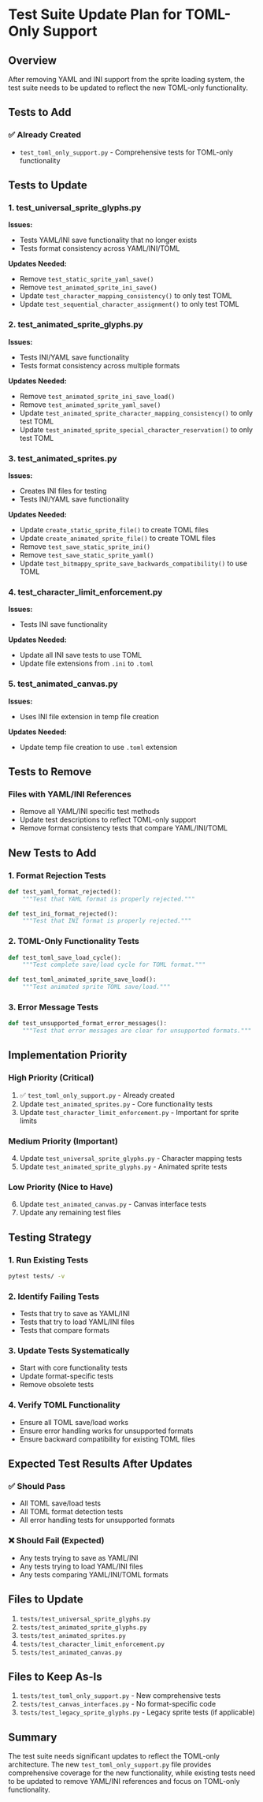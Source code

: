 # Test Suite Update Plan for TOML-Only Support

## Overview
After removing YAML and INI support from the sprite loading system, the test suite needs to be updated to reflect the new TOML-only functionality.

## Tests to Add

### ✅ **Already Created**
- `test_toml_only_support.py` - Comprehensive tests for TOML-only functionality

## Tests to Update

### 1. **test_universal_sprite_glyphs.py**
**Issues:**
- Tests YAML/INI save functionality that no longer exists
- Tests format consistency across YAML/INI/TOML

**Updates Needed:**
- Remove `test_static_sprite_yaml_save()`
- Remove `test_animated_sprite_ini_save()`
- Update `test_character_mapping_consistency()` to only test TOML
- Update `test_sequential_character_assignment()` to only test TOML

### 2. **test_animated_sprite_glyphs.py**
**Issues:**
- Tests INI/YAML save functionality
- Tests format consistency across multiple formats

**Updates Needed:**
- Remove `test_animated_sprite_ini_save_load()`
- Remove `test_animated_sprite_yaml_save()`
- Update `test_animated_sprite_character_mapping_consistency()` to only test TOML
- Update `test_animated_sprite_special_character_reservation()` to only test TOML

### 3. **test_animated_sprites.py**
**Issues:**
- Creates INI files for testing
- Tests INI/YAML save functionality

**Updates Needed:**
- Update `create_static_sprite_file()` to create TOML files
- Update `create_animated_sprite_file()` to create TOML files
- Remove `test_save_static_sprite_ini()`
- Remove `test_save_static_sprite_yaml()`
- Update `test_bitmappy_sprite_save_backwards_compatibility()` to use TOML

### 4. **test_character_limit_enforcement.py**
**Issues:**
- Tests INI save functionality

**Updates Needed:**
- Update all INI save tests to use TOML
- Update file extensions from `.ini` to `.toml`

### 5. **test_animated_canvas.py**
**Issues:**
- Uses INI file extension in temp file creation

**Updates Needed:**
- Update temp file creation to use `.toml` extension

## Tests to Remove

### Files with YAML/INI References
- Remove all YAML/INI specific test methods
- Update test descriptions to reflect TOML-only support
- Remove format consistency tests that compare YAML/INI/TOML

## New Tests to Add

### 1. **Format Rejection Tests**
```python
def test_yaml_format_rejected():
    """Test that YAML format is properly rejected."""
    
def test_ini_format_rejected():
    """Test that INI format is properly rejected."""
```

### 2. **TOML-Only Functionality Tests**
```python
def test_toml_save_load_cycle():
    """Test complete save/load cycle for TOML format."""
    
def test_toml_animated_sprite_save_load():
    """Test animated sprite TOML save/load."""
```

### 3. **Error Message Tests**
```python
def test_unsupported_format_error_messages():
    """Test that error messages are clear for unsupported formats."""
```

## Implementation Priority

### High Priority (Critical)
1. ✅ `test_toml_only_support.py` - Already created
2. Update `test_animated_sprites.py` - Core functionality tests
3. Update `test_character_limit_enforcement.py` - Important for sprite limits

### Medium Priority (Important)
4. Update `test_universal_sprite_glyphs.py` - Character mapping tests
5. Update `test_animated_sprite_glyphs.py` - Animated sprite tests

### Low Priority (Nice to Have)
6. Update `test_animated_canvas.py` - Canvas interface tests
7. Update any remaining test files

## Testing Strategy

### 1. **Run Existing Tests**
```bash
pytest tests/ -v
```

### 2. **Identify Failing Tests**
- Tests that try to save as YAML/INI
- Tests that try to load YAML/INI files
- Tests that compare formats

### 3. **Update Tests Systematically**
- Start with core functionality tests
- Update format-specific tests
- Remove obsolete tests

### 4. **Verify TOML Functionality**
- Ensure all TOML save/load works
- Ensure error handling works for unsupported formats
- Ensure backward compatibility for existing TOML files

## Expected Test Results After Updates

### ✅ **Should Pass**
- All TOML save/load tests
- All TOML format detection tests
- All error handling tests for unsupported formats

### ❌ **Should Fail (Expected)**
- Any tests trying to save as YAML/INI
- Any tests trying to load YAML/INI files
- Any tests comparing YAML/INI/TOML formats

## Files to Update

1. `tests/test_universal_sprite_glyphs.py`
2. `tests/test_animated_sprite_glyphs.py`
3. `tests/test_animated_sprites.py`
4. `tests/test_character_limit_enforcement.py`
5. `tests/test_animated_canvas.py`

## Files to Keep As-Is

1. `tests/test_toml_only_support.py` - New comprehensive tests
2. `tests/test_canvas_interfaces.py` - No format-specific code
3. `tests/test_legacy_sprite_glyphs.py` - Legacy sprite tests (if applicable)

## Summary

The test suite needs significant updates to reflect the TOML-only architecture. The new `test_toml_only_support.py` file provides comprehensive coverage for the new functionality, while existing tests need to be updated to remove YAML/INI references and focus on TOML-only functionality.
